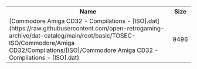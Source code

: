 <table>
<tr><th>Name</th><th>Size</th></tr>
<tr><td>[Commodore Amiga CD32 - Compilations - [ISO].dat](https://raw.githubusercontent.com/open-retrogaming-archive/dat-catalog/main/root/basic/TOSEC-ISO/Commodore/Amiga CD32/Compilations/[ISO]/Commodore Amiga CD32 - Compilations - [ISO].dat)</td><td>9496</td></tr>
</table>
